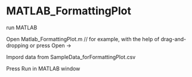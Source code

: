 # MATLAB_FormattingPlot

run MATLAB

Open Matlab_FormattingPlot.m // for example, with the help of drag-and-dropping or press Open ->

Impord data from SampleData_forFormattingPlot.csv

Press Run in MATLAB window
